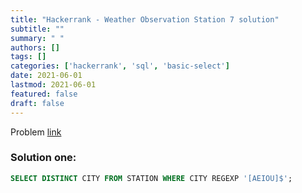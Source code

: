 ```yaml
---
title: "Hackerrank - Weather Observation Station 7 solution"
subtitle: ""
summary: " "
authors: []
tags: []
categories: ['hackerrank', 'sql', 'basic-select']
date: 2021-06-01
lastmod: 2021-06-01
featured: false
draft: false
---
```

Problem [link](https://www.hackerrank.com/challenges/weather-observation-station-7)

### Solution one:

```sql
SELECT DISTINCT CITY FROM STATION WHERE CITY REGEXP '[AEIOU]$';
```
